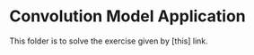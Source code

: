 # Convolution Model Application

This folder is to solve the exercise given by [this] link.

[link]: <https://drive.google.com/drive/folders/1cyW5YrrWzUWr3HS2TChCtJs9W6ULbjIF>
